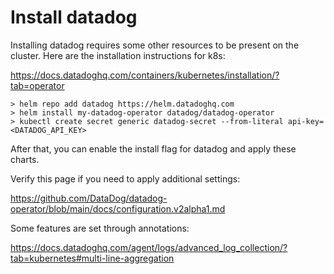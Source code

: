 # Install datadog

Installing datadog requires some other resources to be present on the cluster.
Here are the installation instructions for k8s:

https://docs.datadoghq.com/containers/kubernetes/installation/?tab=operator

```shell
> helm repo add datadog https://helm.datadoghq.com
> helm install my-datadog-operator datadog/datadog-operator
> kubectl create secret generic datadog-secret --from-literal api-key=<DATADOG_API_KEY>
```

After that, you can enable the install flag for datadog and 
apply these charts.

Verify this page if you need to apply additional settings:

https://github.com/DataDog/datadog-operator/blob/main/docs/configuration.v2alpha1.md

Some features are set through annotations:

https://docs.datadoghq.com/agent/logs/advanced_log_collection/?tab=kubernetes#multi-line-aggregation
